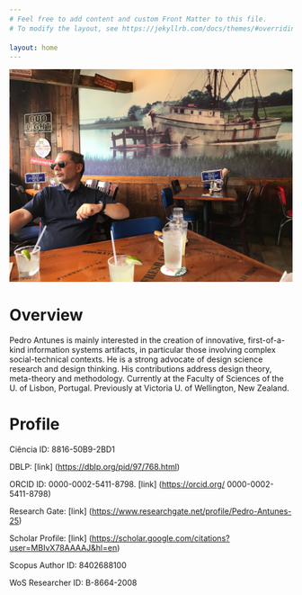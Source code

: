 ```yaml
---
# Feel free to add content and custom Front Matter to this file.
# To modify the layout, see https://jekyllrb.com/docs/themes/#overriding-theme-defaults

layout: home
---
```


![photo](/assets/img/shrimp.jpg "Title")

Overview
========
Pedro Antunes is mainly interested in the creation of innovative, first-of-a-kind information systems artifacts, in particular those involving complex social-technical contexts. He is a strong advocate of design science research and design thinking. His contributions address design theory, meta-theory and methodology. Currently at the Faculty of Sciences of the U. of Lisbon, Portugal. Previously at Victoria U. of Wellington, New Zealand.

Profile
=======

Ciência ID: 8816-50B9-2BD1

DBLP: [link] (https://dblp.org/pid/97/768.html)

ORCID ID: 0000-0002-5411-8798. [link] (https://orcid.org/ 0000-0002-5411-8798)

Research Gate: [link] (https://www.researchgate.net/profile/Pedro-Antunes-25)

Scholar Profile: [link] (https://scholar.google.com/citations?user=MBIvX78AAAAJ&hl=en)

Scopus Author ID: 8402688100

WoS Researcher ID: B-8664-2008
